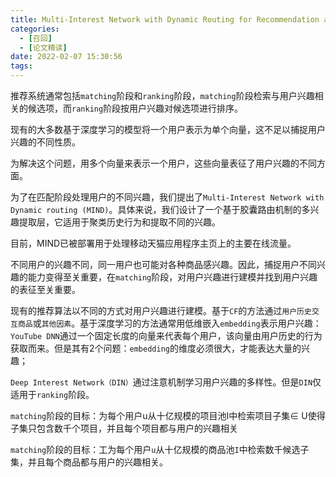 ```yaml
---
title: Multi-Interest Network with Dynamic Routing for Recommendation at Tmall
categories:
  - [召回]
  - [论文精读]
date: 2022-02-07 15:30:56
tags:
---
```


推荐系统通常包括`matching`阶段和`ranking`阶段，`matching`阶段检索与用户兴趣相关的候选项，而`ranking`阶段按用户兴趣对候选项进行排序。

现有的大多数基于深度学习的模型将一个用户表示为单个向量，这不足以捕捉用户兴趣的不同性质。

为解决这个问题，用多个向量来表示一个用户，这些向量表征了用户兴趣的不同方面。

为了在匹配阶段处理用户的不同兴趣，我们提出了`Multi-Interest Network with Dynamic routing (MIND)`。具体来说，我们设计了一个基于胶囊路由机制的多兴趣提取层，它适用于聚类历史行为和提取不同的兴趣。

目前，MIND已被部署用于处理移动天猫应用程序主页上的主要在线流量。

不同用户的兴趣不同，同一用户也可能对各种商品感兴趣。因此，捕捉用户不同兴趣的能力变得至关重要，在`matching`阶段，对用户兴趣进行建模并找到用户兴趣的表征至关重要。

现有的推荐算法以不同的方式对用户兴趣进行建模。基于`CF`的方法通过`用户历史交互商品`或`其他因素`。基于深度学习的方法通常用低维嵌入`embedding`表示用户兴趣：`YouTube DNN`通过一个固定长度的向量来代表每个用户，该向量由用户历史的行为获取而来。但是其有2个问题：`embedding`的维度必须很大，才能表达大量的兴趣；

`Deep Interest Network（DIN）`通过注意机制学习用户兴趣的多样性。但是`DIN`仅适用于`ranking`阶段。

`matching`阶段的目标：为每个用户u从十亿规模的项目池I中检索项目子集∈ U使得子集只包含数千个项目，并且每个项目都与用户的兴趣相关

`matching`阶段的目标：工为每个用户`u`从十亿规模的商品池`I`中检索数千候选子集，并且每个商品都与用户的兴趣相关。

